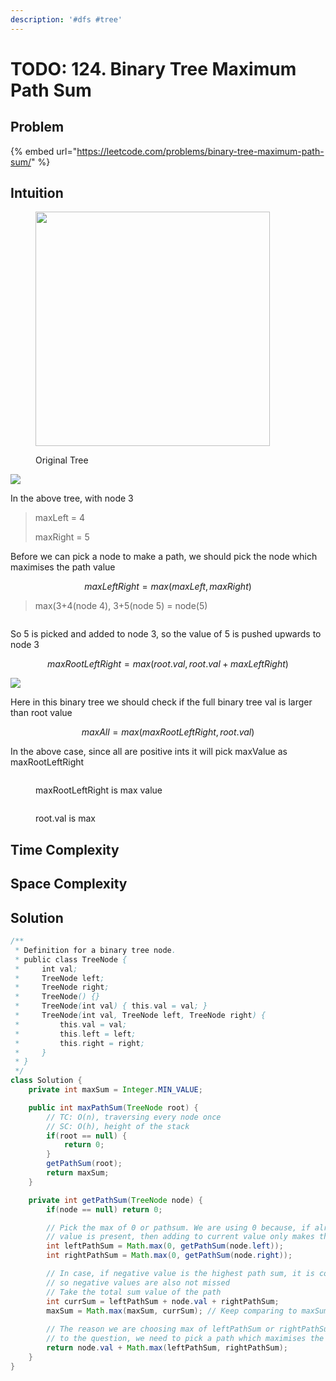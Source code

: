 ```yaml
---
description: '#dfs #tree'
---
```


# TODO: 124. Binary Tree Maximum Path Sum

## Problem

{% embed url="https://leetcode.com/problems/binary-tree-maximum-path-sum/" %}

## Intuition

<figure><img src="../.gitbook/assets/image (42).png" alt="" width="375"><figcaption><p>Original Tree</p></figcaption></figure>



![](<../.gitbook/assets/image (23).png>)&#x20;

In the above tree, with node 3

> maxLeft = 4
>
> maxRight = 5

Before we can pick a node to make a path, we should pick the node which maximises the path value

$$
maxLeftRight = max(maxLeft, maxRight)
$$

> max(3+4(node 4), 3+5(node 5) = node(5)&#x20;

<img src="../.gitbook/assets/image (41).png" alt="" data-size="original">&#x20;

So 5 is picked and added to node 3, so the value of 5 is pushed upwards to node 3&#x20;

$$
maxRootLeftRight = max(root.val, root.val+maxLeftRight)
$$

![](<../.gitbook/assets/image (33).png>)

Here in this binary tree we should check if the full binary tree val is larger than root value

$$
maxAll = max(maxRootLeftRight, root.val)
$$

In the above case, since all are positive ints it will pick maxValue as maxRootLeftRight

<figure><img src="../.gitbook/assets/image (38).png" alt=""><figcaption><p>maxRootLeftRight is max value</p></figcaption></figure>

<figure><img src="../.gitbook/assets/image (17).png" alt=""><figcaption><p>root.val is max</p></figcaption></figure>

## Time Complexity



## Space Complexity



## Solution

```java
/**
 * Definition for a binary tree node.
 * public class TreeNode {
 *     int val;
 *     TreeNode left;
 *     TreeNode right;
 *     TreeNode() {}
 *     TreeNode(int val) { this.val = val; }
 *     TreeNode(int val, TreeNode left, TreeNode right) {
 *         this.val = val;
 *         this.left = left;
 *         this.right = right;
 *     }
 * }
 */
class Solution {
    private int maxSum = Integer.MIN_VALUE;

    public int maxPathSum(TreeNode root) {
        // TC: O(n), traversing every node once
        // SC: O(h), height of the stack
        if(root == null) {
            return 0;
        }
        getPathSum(root);
        return maxSum;
    }

    private int getPathSum(TreeNode node) {
        if(node == null) return 0;

        // Pick the max of 0 or pathsum. We are using 0 because, if already a negative
        // value is present, then adding to current value only makes the value lower
        int leftPathSum = Math.max(0, getPathSum(node.left));
        int rightPathSum = Math.max(0, getPathSum(node.right));

        // In case, if negative value is the highest path sum, it is compared  to maxSum
        // so negative values are also not missed
        // Take the total sum value of the path
        int currSum = leftPathSum + node.val + rightPathSum;
        maxSum = Math.max(maxSum, currSum); // Keep comparing to maxSum at every iteration
        
        // The reason we are choosing max of leftPathSum or rightPathSum is, according
        // to the question, we need to pick a path which maximises the sum
        return node.val + Math.max(leftPathSum, rightPathSum);
    }
}
```
